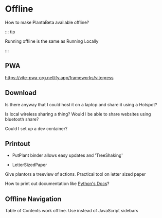 # Offline

How to make PlantaBeta available offline?

::: tip

Running offline is the same as Running Locally

:::

## PWA

<https://vite-pwa-org.netlify.app/frameworks/vitepress>

## Download

Is there anyway that I could host it on a laptop and share it using a Hotspot?

Is local wireless sharing a thing? Would I be able to share websites using bluetooth share?

Could I set up a dev container?

## Printout

- PutPlant binder allows easy updates and 'TreeShaking'

- LetterSizedPaper

Give plantors a treeview of actions. Practical tool on letter sized paper

How to print out documentation like [Python's Docs](https://docs.python.org/3/download.html)?

## Offline Navigation

Table of Contents work offline. Use instead of JavaScript sidebars

